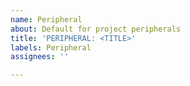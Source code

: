 ```yaml
---
name: Peripheral
about: Default for project peripherals
title: 'PERIPHERAL: <TITLE>'
labels: Peripheral
assignees: ''

---
```



